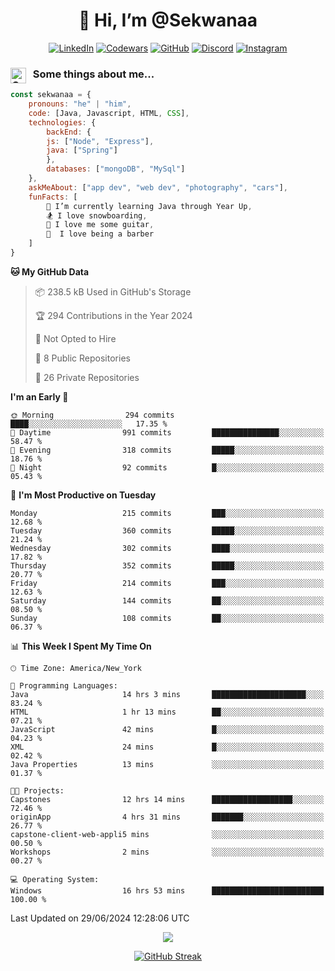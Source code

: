 <h1 align="center" style="font-size = 20px;">👋 Hi, I’m @Sekwanaa</h1>

<div align="center">
	
<a href="https://www.linkedin.com/in/chrisskchia/" target="blank">![LinkedIn](https://img.shields.io/badge/linkedin-%230077B5.svg?style=for-the-badge&logo=linkedin&logoColor=white)</a>
<a href="https://www.codewars.com/users/sekwanaa" target="blank">![Codewars](https://img.shields.io/badge/Codewars-B1361E?style=for-the-badge&logo=codewars&logoColor=grey)</a>
<a href="https://github.com/sekwanaa" target="blank">![GitHub](https://img.shields.io/badge/github-%23121011.svg?style=for-the-badge&logo=github&logoColor=white)</a>
<a href="https://discordapp.com/users/181891769414189056" target="blank">![Discord](https://img.shields.io/badge/Discord-%235865F2.svg?style=for-the-badge&logo=discord&logoColor=white)</a>
<a href="https://www.instagram.com/sekwanaa/" target="blank">![Instagram](https://img.shields.io/badge/Instagram-%23E4405F.svg?style=for-the-badge&logo=Instagram&logoColor=white)</a>

</div>

### <img align="left" alt="Coding" height="25" src="https://media.tenor.com/2aSuT7p_a_UAAAAi/peachcat-cat.gif"> &nbsp; Some things about me...

``` javascript
const sekwanaa = {
	pronouns: "he" | "him",
	code: [Java, Javascript, HTML, CSS],
	technologies: {
		backEnd: {
		js: ["Node", "Express"],
		java: ["Spring"]
		},
		databases: ["mongoDB", "MySql"]
	},
 	askMeAbout: ["app dev", "web dev", "photography", "cars"],
 	funFacts: [
		🌱 I’m currently learning Java through Year Up,
		🏂 I love snowboarding,
		🎸 I love me some guitar,
		💈  I love being a barber
	]
}
```
<!--Github Stats-->

<!--START_SECTION:waka-->
**🐱 My GitHub Data** 

> 📦 238.5 kB Used in GitHub's Storage 
 > 
> 🏆 294 Contributions in the Year 2024
 > 
> 🚫 Not Opted to Hire
 > 
> 📜 8 Public Repositories 
 > 
> 🔑 26 Private Repositories 
 > 
**I'm an Early 🐤** 

```text
🌞 Morning                294 commits         ████░░░░░░░░░░░░░░░░░░░░░   17.35 % 
🌆 Daytime                991 commits         ███████████████░░░░░░░░░░   58.47 % 
🌃 Evening                318 commits         █████░░░░░░░░░░░░░░░░░░░░   18.76 % 
🌙 Night                  92 commits          █░░░░░░░░░░░░░░░░░░░░░░░░   05.43 % 
```
📅 **I'm Most Productive on Tuesday** 

```text
Monday                   215 commits         ███░░░░░░░░░░░░░░░░░░░░░░   12.68 % 
Tuesday                  360 commits         █████░░░░░░░░░░░░░░░░░░░░   21.24 % 
Wednesday                302 commits         ████░░░░░░░░░░░░░░░░░░░░░   17.82 % 
Thursday                 352 commits         █████░░░░░░░░░░░░░░░░░░░░   20.77 % 
Friday                   214 commits         ███░░░░░░░░░░░░░░░░░░░░░░   12.63 % 
Saturday                 144 commits         ██░░░░░░░░░░░░░░░░░░░░░░░   08.50 % 
Sunday                   108 commits         ██░░░░░░░░░░░░░░░░░░░░░░░   06.37 % 
```


📊 **This Week I Spent My Time On** 

```text
🕑︎ Time Zone: America/New_York

💬 Programming Languages: 
Java                     14 hrs 3 mins       █████████████████████░░░░   83.24 % 
HTML                     1 hr 13 mins        ██░░░░░░░░░░░░░░░░░░░░░░░   07.21 % 
JavaScript               42 mins             █░░░░░░░░░░░░░░░░░░░░░░░░   04.23 % 
XML                      24 mins             █░░░░░░░░░░░░░░░░░░░░░░░░   02.42 % 
Java Properties          13 mins             ░░░░░░░░░░░░░░░░░░░░░░░░░   01.37 % 

🐱‍💻 Projects: 
Capstones                12 hrs 14 mins      ██████████████████░░░░░░░   72.46 % 
originApp                4 hrs 31 mins       ███████░░░░░░░░░░░░░░░░░░   26.77 % 
capstone-client-web-appli5 mins              ░░░░░░░░░░░░░░░░░░░░░░░░░   00.50 % 
Workshops                2 mins              ░░░░░░░░░░░░░░░░░░░░░░░░░   00.27 % 

💻 Operating System: 
Windows                  16 hrs 53 mins      █████████████████████████   100.00 % 
```


 Last Updated on 29/06/2024 12:28:06 UTC
<!--END_SECTION:waka-->


<div align="center">
	
![](https://komarev.com/ghpvc/?username=sekwanaa&label=GITHUB-VISITORS&style=for-the-badge)

<div>

[![GitHub Streak](https://github-readme-streak-stats.herokuapp.com/?user=sekwanaa)](https://git.io/streak-stats)
 
</div>
 
</div>


<!---
# CERTIFICATES
### Google IT Automation with Python Specialization

>***Coursera --- Issued September 2022***
Online certificate issued by Coursera building skills using Git, Github, and Python

### Google IT Support Certificate
>***Coursera --- Issued November 2021***
Online certificate issued by Coursera building foundational skills including
troubleshooting and customer service, networking, operating systems, system
administration, and security.
--->

<!---
Jiggly-sensation/Jiggly-sensation is a ✨ special ✨ repository because its `README.md` (this file) appears on your GitHub profile.
You can click the Preview link to take a look at your changes.
--->


